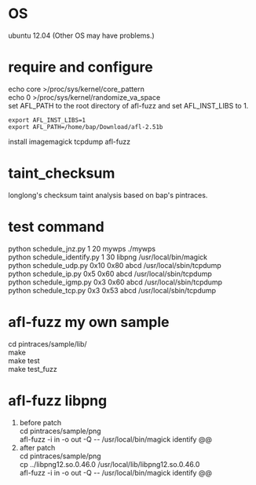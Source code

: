 # OS
ubuntu 12.04 (Other OS may have problems.)
# require and configure
echo core >/proc/sys/kernel/core_pattern  
echo 0 >/proc/sys/kernel/randomize_va_space  
set  AFL_PATH to the root directory of afl-fuzz and set AFL_INST_LIBS to 1.
```
export AFL_INST_LIBS=1
export AFL_PATH=/home/bap/Download/afl-2.51b
```
install imagemagick tcpdump afl-fuzz

# taint_checksum
longlong's checksum taint analysis based on bap's pintraces.
# test command
python schedule_jnz.py 1 20 mywps ./mywps  
python schedule_identify.py 1 30 libpng /usr/local/bin/magick  
python schedule_udp.py 0x10 0x80 abcd /usr/local/sbin/tcpdump  
python schedule_ip.py 0x5 0x60 abcd /usr/local/sbin/tcpdump  
python schedule_igmp.py 0x3 0x60 abcd /usr/local/sbin/tcpdump  
python schedule_tcp.py 0x3 0x53 abcd /usr/local/sbin/tcpdump

# afl-fuzz my own sample
cd pintraces/sample/lib/  
make  
make test  
make test_fuzz  
# afl-fuzz libpng
1. before patch  
cd pintraces/sample/png  
afl-fuzz -i in -o out -Q -- /usr/local/bin/magick identify @@
2. after patch  
cd pintraces/sample/png   
cp ../libpng12.so.0.46.0 /usr/local/lib/libpng12.so.0.46.0  
afl-fuzz -i in -o out -Q -- /usr/local/bin/magick identify @@